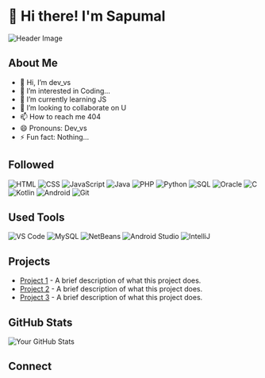# 👋 Hi there! I'm Sapumal

![Header Image](https://i.gifer.com/origin/a7/a7b6de0113f0a8fbeea873b577f4c25d_w200.gif)

## About Me

- 👋 Hi, I’m dev_vs
- 👀 I’m interested in Coding...
- 🌱 I’m currently learning JS
- 💞️ I’m looking to collaborate on U
- 📫 How to reach me 404
- 😄 Pronouns: Dev_vs
- ⚡ Fun fact: Nothing...

## Followed 

<div>
  <img src="https://img.icons8.com/color/48/000000/html-5.png" alt="HTML" />
  <img src="https://img.icons8.com/color/48/000000/css3.png" alt="CSS" />
  <img src="https://img.icons8.com/color/48/000000/javascript.png" alt="JavaScript" />
  <img src="https://img.icons8.com/color/48/000000/java-coffee-cup-logo.png" alt="Java" />
  <img src="https://img.icons8.com/color/48/000000/php.png" alt="PHP" />
  <img src="https://img.icons8.com/color/48/000000/python.png" alt="Python" />
  <img src="https://img.icons8.com/color/48/000000/sql.png" alt="SQL" />
  <img src="https://img.icons8.com/color/48/000000/oracle-logo.png" alt="Oracle" />
  <img src="https://img.icons8.com/color/48/000000/c-programming.png" alt="C" />
  <img src="https://img.icons8.com/color/48/000000/kotlin.png" alt="Kotlin" />
  <img src="https://img.icons8.com/color/48/000000/android-os.png" alt="Android" />
  <img src="https://img.icons8.com/color/48/000000/git.png" alt="Git" />
</div>

## Used Tools
<div>
  <img src="https://img.icons8.com/color/48/000000/visual-studio-code-2019.png" alt="VS Code" />
  <img src="https://img.icons8.com/color/48/000000/mysql-logo.png" alt="MySQL" />
   <img src="https://img.icons8.com/color/48/000000/netbeans.png" alt="NetBeans" />
  <img src="https://img.icons8.com/color/48/000000/android-studio.png" alt="Android Studio" />
  <img src="https://img.icons8.com/color/48/000000/intellij-idea.png" alt="IntelliJ" />
</div>

## Projects
- [Project 1](https://link-to-your-project1.com) - A brief description of what this project does.
- [Project 2](https://link-to-your-project2.com) - A brief description of what this project does.
- [Project 3](https://link-to-your-project3.com) - A brief description of what this project does.

## GitHub Stats
![Your GitHub Stats](https://github-readme-stats.vercel.app/api?username=YourUsername&show_icons=true&theme=radical)

## Connect
